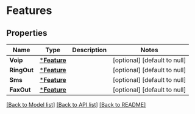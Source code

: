 # Features

## Properties
Name | Type | Description | Notes
------------ | ------------- | ------------- | -------------
**Voip** | [***Feature**](Feature.md) |  | [optional] [default to null]
**RingOut** | [***Feature**](Feature.md) |  | [optional] [default to null]
**Sms** | [***Feature**](Feature.md) |  | [optional] [default to null]
**FaxOut** | [***Feature**](Feature.md) |  | [optional] [default to null]

[[Back to Model list]](../README.md#documentation-for-models) [[Back to API list]](../README.md#documentation-for-api-endpoints) [[Back to README]](../README.md)


